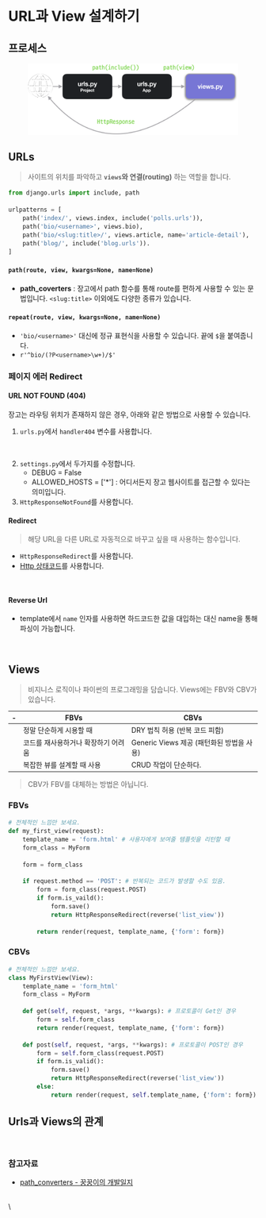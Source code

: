 # URL과 View 설계하기

## 프로세스

<figure><img src="../.gitbook/assets/image (6).png" alt=""><figcaption></figcaption></figure>

## URLs

> 사이트의 위치를 파악하고 **`views`와 연결(routing)** 하는 역할을 합니다.

```python
from django.urls import include, path

urlpatterns = [
    path('index/', views.index, include('polls.urls')),
    path('bio/<username>', views.bio),
    path('bio/<slug:title>/', views.article, name='article-detail'),
    path('blog/', include('blog.urls')).
]
```

#### `path(route, view, kwargs=None, name=None)`

* **path\_coverters** : 장고에서 path 함수를 통해 route를 편하게 사용할 수 있는 문법입니다. `<slug:title>` 이외에도 다양한 종류가 있습니다.

#### `repeat(route, view, kwargs=None, name=None)`

* `'bio/<username>'` 대신에 정규 표현식을 사용할 수 있습니다. 끝에 `$`을 붙여줍니다.
* `r'^bio/(?P<username>\w+)/$'`

### 페이지 에러 Redirect

#### URL NOT FOUND (404)

장고는 라우팅 위치가 존재하지 않은 경우, 아래와 같은 방법으로 사용할 수 있습니다.

1. `urls.py`에서 `handler404` 변수를 사용합니다.

<figure><img src="https://user-images.githubusercontent.com/55238671/235652772-4797d1fc-6c76-4077-9393-f8d669a56c59.png" alt=""><figcaption></figcaption></figure>

2. `settings.py`에서 두가지를 수정합니다.
   * DEBUG = False
   * ALLOWED\_HOSTS = \['\*'] : 어디서든지 장고 웹사이트를 접근할 수 있다는 의미입니다.
3. `HttpResponseNotFound`를 사용합니다.

#### Redirect

> 해당 URL을 다른 URL로 자동적으로 바꾸고 싶을 때 사용하는 함수입니다.

* `HttpResponseRedirect`를 사용합니다.
* [Http 상태코드](https://developer.mozilla.org/en-US/docs/Web/HTTP/Status)를 사용합니다.

<figure><img src="https://user-images.githubusercontent.com/55238671/235665296-3aa58ced-9322-4fc1-a2de-5905dfac9fa5.png" alt=""><figcaption></figcaption></figure>

#### Reverse Url

* template에서 `name` 인자를 사용하면 하드코드한 값을 대입하는 대신 name을 통해 파싱이 가능합니다.

<figure><img src="https://user-images.githubusercontent.com/55238671/235664494-dd92cd76-4228-4cfb-867b-2291fb6f593b.png" alt=""><figcaption></figcaption></figure>

## Views

> 비지니스 로직이나 파이썬의 프로그래밍을 담습니다. Views에는 FBV와 CBV가 있습니다.

| - | FBVs                | CBVs                           |
| - | ------------------- | ------------------------------ |
|   | 정말 단순하게 시용할 때       | DRY 법칙 허용 (반복 코드 피함)           |
|   | 코드를 재사용하거나 확장하기 어려움 | Generic Views 제공 (패턴화된 방법을 사용) |
|   | 복잡한 뷰를 설계할 때 사용     | CRUD 작업이 단순하다.                 |

> CBV가 FBV를 대체하는 방법은 아닙니다.

### FBVs

```python
# 전체적인 느낌만 보세요.
def my_first_view(request):
    template_name = 'form.html' # 사용자에게 보여줄 템플릿을 리턴할 때
    form_class = MyForm

    form = form_class

    if request.method == 'POST': # 반복되는 코드가 발생할 수도 있음.
        form = form_class(request.POST)
        if form.is_vaild():
            form.save()
            return HttpResponseRedirect(reverse('list_view'))

        return render(request, template_name, {'form': form})
```

### CBVs

```python
# 전체적인 느낌만 보세요.
class MyFirstView(View):
    template_name = 'form_html'
    form_class = MyForm

    def get(self, request, *args, **kwargs): # 프로토콜이 Get인 경우
        form = self.form_class
        return render(request, template_name, {'form': form})
    
    def post(self, request, *args, **kwargs): # 프로토콜이 POST인 경우
        form = self.form_class(request.POST)
        if form.is_valid():
            form.save()
            return HttpResponseRedirect(reverse('list_view'))
        else:
            return render(request, self.template_name, {'form': form})
```

## Urls과 Views의 관계

<figure><img src="https://user-images.githubusercontent.com/55238671/235667656-b16c46c4-8ec6-4590-b54b-221432d9cf3b.png" alt=""><figcaption></figcaption></figure>

### 참고자료

* [path\_converters - 꿍꿍이의 개발일지](https://stg0123.github.io/study/25/)

\
\
